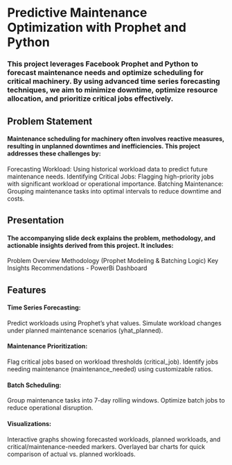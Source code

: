 # Predictive Maintenance Optimization with Prophet and Python
### This project leverages Facebook Prophet and Python to forecast maintenance needs and optimize scheduling for critical machinery. By using advanced time series forecasting techniques, we aim to minimize downtime, optimize resource allocation, and prioritize critical jobs effectively.


## Problem Statement
#### Maintenance scheduling for machinery often involves reactive measures, resulting in unplanned downtimes and inefficiencies. This project addresses these challenges by:
Forecasting Workload: Using historical workload data to predict future maintenance needs.
Identifying Critical Jobs: Flagging high-priority jobs with significant workload or operational importance.
Batching Maintenance: Grouping maintenance tasks into optimal intervals to reduce downtime and costs.


## Presentation
#### The accompanying slide deck explains the problem, methodology, and actionable insights derived from this project. It includes:


Problem Overview
Methodology (Prophet Modeling & Batching Logic)
Key Insights
Recommendations - PowerBi Dashboard



## Features
#### Time Series Forecasting:
Predict workloads using Prophet’s yhat values.
Simulate workload changes under planned maintenance scenarios (yhat_planned).

#### Maintenance Prioritization:
Flag critical jobs based on workload thresholds (critical_job).
Identify jobs needing maintenance (maintenance_needed) using customizable ratios.

#### Batch Scheduling:
Group maintenance tasks into 7-day rolling windows.
Optimize batch jobs to reduce operational disruption.

#### Visualizations:
Interactive graphs showing forecasted workloads, planned workloads, and critical/maintenance-needed markers.
Overlayed bar charts for quick comparison of actual vs. planned workloads.

